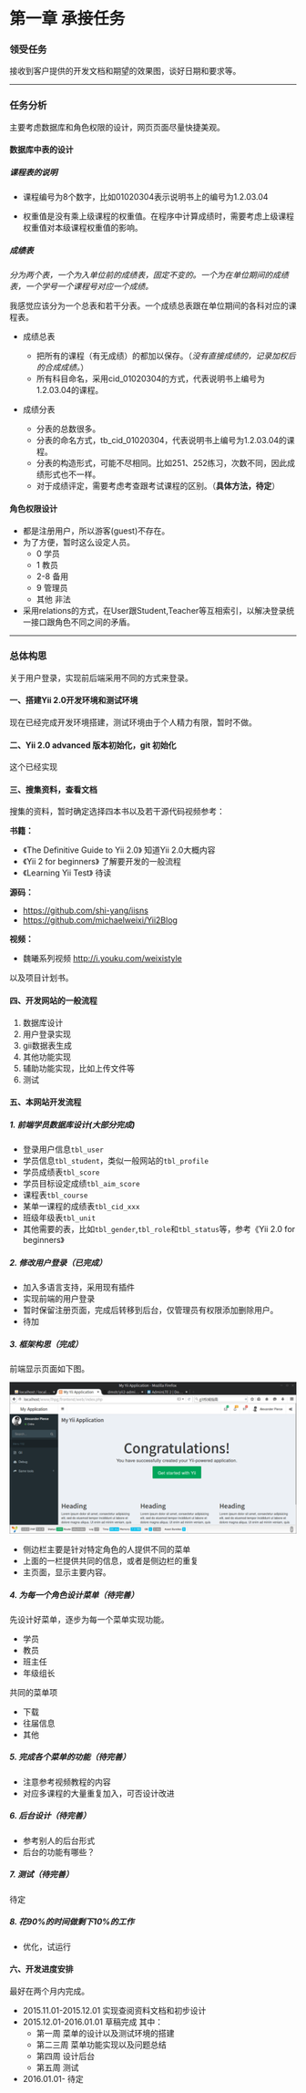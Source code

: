 # 第一章 承接任务

### 领受任务

接收到客户提供的开发文档和期望的效果图，谈好日期和要求等。

<hr/>

### 任务分析

主要考虑数据库和角色权限的设计，网页页面尽量快捷美观。

#### 数据库中表的设计

##### 课程表的说明

* 课程编号为8个数字，比如01020304表示说明书上的编号为1.2.03.04

* 权重值是没有乘上级课程的权重值。在程序中计算成绩时，需要考虑上级课程权重值对本级课程权重值的影响。


##### 成绩表

*分为两个表，一个为入单位前的成绩表，固定不变的。一个为在单位期间的成绩表，一个学号一个课程号对应一个成绩。*

我感觉应该分为一个总表和若干分表。一个成绩总表跟在单位期间的各科对应的课程表。

* 成绩总表
    - 把所有的课程（有无成绩）的都加以保存。（*没有直接成绩的，记录加权后的合成成绩。*）
    - 所有科目命名，采用cid_01020304的方式，代表说明书上编号为1.2.03.04的课程。

* 成绩分表
    - 分表的总数很多。
    - 分表的命名方式，tb_cid_01020304，代表说明书上编号为1.2.03.04的课程。
    - 分表的构造形式，可能不尽相同。比如251、252练习，次数不同，因此成绩形式也不一样。
    - 对于成绩评定，需要考虑考查跟考试课程的区别。（**具体方法，待定**）

#### 角色权限设计

* 都是注册用户，所以游客(guest)不存在。
* 为了方便，暂时这么设定人员。
	+ 0 学员
	+ 1 教员
	+ 2-8 备用
	+ 9 管理员
	+ 其他 非法
* 采用relations的方式，在User跟Student,Teacher等互相索引，以解决登录统一接口跟角色不同之间的矛盾。

<hr/>

### 总体构思

关于用户登录，实现前后端采用不同的方式来登录。

#### 一、搭建Yii 2.0开发环境和测试环境

现在已经完成开发环境搭建，测试环境由于个人精力有限，暂时不做。

#### 二、Yii 2.0 advanced 版本初始化，git 初始化

这个已经实现

#### 三、搜集资料，查看文档

搜集的资料，暂时确定选择四本书以及若干源代码视频参考：

**书籍：**
+ 《The Definitive Guide to Yii 2.0》
知道Yii 2.0大概内容
+ 《Yii 2 for beginners》
了解要开发的一般流程
+ 《Learning Yii Test》
待读

**源码：**
+ https://github.com/shi-yang/iisns
+ https://github.com/michaelweixi/Yii2Blog

**视频：**
+ 魏曦系列视频 http://i.youku.com/weixistyle

以及项目计划书。

#### 四、开发网站的一般流程

1. 数据库设计
2. 用户登录实现
3. gii数据表生成
4. 其他功能实现
5. 辅助功能实现，比如上传文件等
6. 测试

#### 五、本网站开发流程

##### 1. 前端学员数据库设计(大部分完成)

+ 登录用户信息`tbl_user`
+ 学员信息`tbl_student`，类似一般网站的`tbl_profile`
+ 学员成绩表`tbl_score`
+ 学员目标设定成绩`tbl_aim_score`
+ 课程表`tbl_course`
+ 某单一课程的成绩表`tbl_cid_xxx`
+ 班级年级表`tbl_unit`
+ 其他需要的表，比如`tbl_gender`,`tbl_role`和`tbl_status`等，参考《Yii 2.0 for beginners》

##### 2. 修改用户登录（已完成）

+ 加入多语言支持，采用现有插件
+ 实现前端的用户登录
+ 暂时保留注册页面，完成后转移到后台，仅管理员有权限添加删除用户。
+ 待加

##### 3. 框架构思（完成）

前端显示页面如下图。

![框架图](../images/ch13-frontend.png)

+ 侧边栏主要是针对特定角色的人提供不同的菜单
+ 上面的一栏提供共同的信息，或者是侧边栏的重复
+ 主页面，显示主要内容。

##### 4. 为每一个角色设计菜单（待完善）

先设计好菜单，逐步为每一个菜单实现功能。

+ 学员
+ 教员
+ 班主任
+ 年级组长

共同的菜单项
+ 下载
+ 往届信息
+ 其他

##### 5. 完成各个菜单的功能（待完善）

+ 注意参考视频教程的内容
+ 对应多课程的大量重复加入，可否设计改进

##### 6. 后台设计（待完善）

+ 参考别人的后台形式
+ 后台的功能有哪些？

##### 7. 测试（待完善）

待定

##### 8. 花90%的时间做剩下10%的工作

+ 优化，试运行

#### 六、开发进度安排

最好在两个月内完成。

* 2015.11.01-2015.12.01 实现查阅资料文档和初步设计
* 2015.12.01-2016.01.01 草稿完成
其中：
  + 第一周 菜单的设计以及测试环境的搭建
  + 第二三周 菜单功能实现以及问题总结
  + 第四周 设计后台
  + 第五周 测试
* 2016.01.01- 待定 